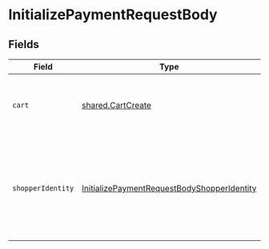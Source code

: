 # InitializePaymentRequestBody


## Fields

| Field                                                                                                                 | Type                                                                                                                  | Required                                                                                                              | Description                                                                                                           |
| --------------------------------------------------------------------------------------------------------------------- | --------------------------------------------------------------------------------------------------------------------- | --------------------------------------------------------------------------------------------------------------------- | --------------------------------------------------------------------------------------------------------------------- |
| `cart`                                                                                                                | [shared.CartCreate](../../models/shared/cartcreate.md)                                                                | :heavy_check_mark:                                                                                                    | The details of the cart being purchased with this payment.                                                            |
| `shopperIdentity`                                                                                                     | [InitializePaymentRequestBodyShopperIdentity](../../models/operations/initializepaymentrequestbodyshopperidentity.md) | :heavy_minus_sign:                                                                                                    | Identification information for the Shopper. This is only required when creating a new Bolt account.                   |
